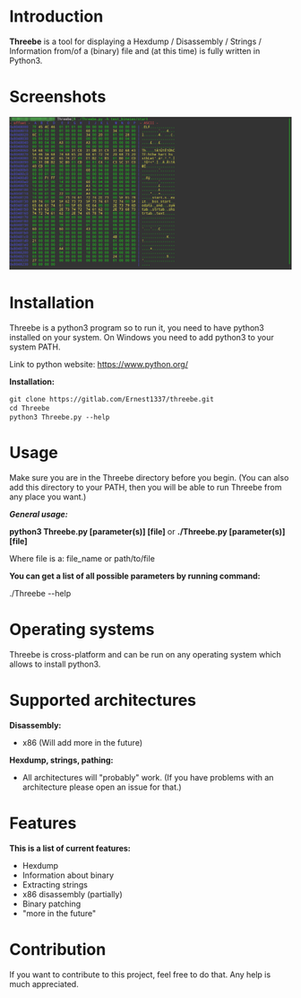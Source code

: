 # **Introduction**

**Threebe** is a tool for displaying a Hexdump / Disassembly / Strings / Information from/of a (binary) file and (at this time) is fully written in Python3.

# **Screenshots**

![](https://raw.githubusercontent.com/Ernest1338/test_threebe1/master/threebe.png)

# **Installation**

Threebe is a python3 program so to run it, you need to have python3 installed on your system.
On Windows you need to add python3 to your system PATH.

Link to python website: https://www.python.org/

**Installation:**
```
git clone https://gitlab.com/Ernest1337/threebe.git
cd Threebe
python3 Threebe.py --help
```

# **Usage**

Make sure you are in the Threebe directory before you begin. (You can also add this directory to your PATH, then you will be able to run Threebe from any place you want.)

***General usage:***

**python3 Threebe.py [parameter(s)] [file]**   or   **./Threebe.py [parameter(s)] [file]**

Where file is a: file_name or path/to/file


**You can get a list of all possible parameters by running command:**

./Threebe --help

# **Operating systems**

Threebe is cross-platform and can be run on any operating system which allows to install python3.

# **Supported architectures**

**Disassembly:**
- x86
(Will add more in the future)

**Hexdump, strings, pathing:**
- All architectures will "probably" work. (If you have problems with an architecture please open an issue for that.)

# **Features**

**This is a list of current features:**
* Hexdump
* Information about binary
* Extracting strings
* x86 disassembly (partially)
* Binary patching
* "more in the future"

# **Contribution**

If you want to contribute to this project, feel free to do that.
Any help is much appreciated.
